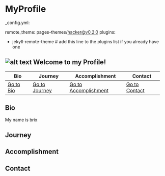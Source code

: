 # MyProfile

_config.yml:

remote_theme: pages-themes/hacker@v0.2.0
plugins:
- jekyll-remote-theme # add this line to the plugins list if you already have one



![alt text]()
**Welcome to my Profile!**
---
| **Bio** | **Journey** | **Accomplishment** | **Contact** |
| ------- | -----------| ------------------ | ----------- |
| [Go to Bio](#bio) | [Go to Journey](#journey) | [Go to Accomplishment](#accomplishment) | [Go to Contact](#contact) |


## Bio
My name is brix

## Journey

## Accomplishment

## Contact 
